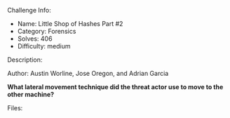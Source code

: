 
Challenge Info:
 - Name: Little Shop of Hashes Part #2
 - Category: Forensics    
 - Solves: 406
 - Difficulty: medium


 Description:

 Author: Austin Worline, Jose Oregon, and Adrian Garcia  
  
**What lateral movement technique did the threat actor use to move to the other machine?**


 Files: 
